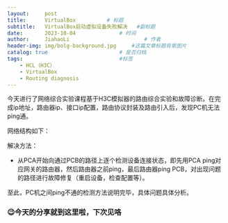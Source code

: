 ```yaml
---
layout:     post
title:      VirtualBox			# 标题 
subtitle:   VirtualBox启动虚拟设备失败解决   #副标题
date:       2023-10-04 				# 时间
author:     JiahaoLi 						# 作者
header-img: img/bolg-background.jpg 	#这篇文章标题背景图片
catalog: true 						# 是否归档
tags:								#标签
    - HCL（H3C）
    - VirtualBox
    - Routing diagnosis
---
```



今天进行了网络综合实验课程基于H3C模拟器的路由综合实验和故障诊断。在完成ip地址，路由器ip、接口ip配置，路由协议封装及路由引入后，发现PC机无法ping通。

网络结构如下：

解决方法：
  - 从PCA开始向通过PCB的路径上逐个检测设备连接状态，即先用PCA ping对应网关的路由器，然后路由器之前ping，最后路由器ping PCB，对出现问题的路径进行故障修复（重启设备，检查配置等）。

至此，PC机之间ping不通的检测方法说明完毕，具体问题具体分析。

### 😉今天的分享就到这里啦，下次见咯
